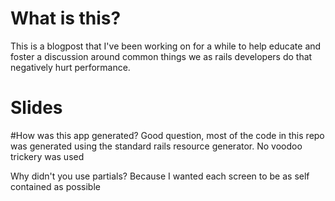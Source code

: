 # What is this?
This is a blogpost that I've been working on for a while to help educate and foster a discussion around common things we as rails developers do that negatively hurt performance.

# Slides

#How was this app generated?
Good question, most of the code in this repo was generated using the standard rails resource generator. No voodoo trickery was used




Why didn't you use partials?  Because I wanted each screen to be as self contained as possible